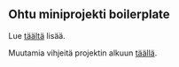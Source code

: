 ## Ohtu miniprojekti boilerplate

Lue [täältä](https://ohjelmistotuotanto-hy.github.io/flask/) lisää.

Muutamia vihjeitä projektin alkuun [täällä](https://github.com/ohjelmistotuotanto-hy/miniprojekti-boilerplate/blob/main/misc/ohjeita.md).
